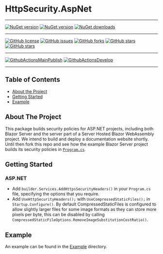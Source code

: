 # HttpSecurity.AspNet


---



[![NuGet version](https://img.shields.io/nuget/v/HttpSecurity.AspNet?logo=nuget&label=nuget%20version&style=flat-square)](https://www.nuget.org/packages/HttpSecurity.AspNet/)
[![NuGet version](https://img.shields.io/nuget/vpre/HttpSecurity.AspNet?logo=nuget&label=nuget%20pre-release&style=flat-square)](https://www.nuget.org/packages/HttpSecurity.AspNet/)
[![NuGet downloads](https://img.shields.io/nuget/dt/HttpSecurity.AspNet?logo=nuget&label=nuget%20downloads&style=flat-square)](https://www.nuget.org/packages/HttpSecurity.AspNet/)


---


[![GitHub license](https://img.shields.io/badge/license-Apache%202-blue.svg)](https://raw.githubusercontent.com/material-blazor/HttpSecurity.AspNet/main/LICENSE)
[![GitHub issues](https://img.shields.io/github/issues/Material-Blazor/HttpSecurity.AspNet?logo=github&style=flat-square)](https://github.com/Material-Blazor/HttpSecurity.AspNet/issues)
[![GitHub forks](https://img.shields.io/github/forks/Material-Blazor/HttpSecurity.AspNet?logo=github&style=flat-square)](https://github.com/Material-Blazor/HttpSecurity.AspNet/network/members)
[![GitHub stars](https://img.shields.io/github/stars/Material-Blazor/HttpSecurity.AspNet?logo=github&style=flat-square)](https://github.com/Material-Blazor/HttpSecurity.AspNet/stargazers)
[![GitHub stars](https://img.shields.io/github/watchers/Material-Blazor/HttpSecurity.AspNet?logo=github&style=flat-square)](https://github.com/Material-Blazor/HttpSecurity.AspNet/watchers)

---

[![GithubActionsMainPublish](https://img.shields.io/github/workflow/status/Material-Blazor/HttpSecurity.AspNet/GithubActionsRelease?label=actions%20release&logo=github&style=flat-square)](https://github.com/Material-Blazor/HttpSecurity.AspNet/actions?query=workflow%3AGithubActionsRelease)
[![GithubActionsDevelop](https://img.shields.io/github/workflow/status/Material-Blazor/HttpSecurity.AspNet/GithubActionsWIP?label=actions%20wip&logo=github&style=flat-square)](https://github.com/Material-Blazor/HttpSecurity.AspNet/actions?query=workflow%3AGithubActionsWIP)

---




## Table of Contents
* [About the Project](#about-the-project)
* [Getting Started](#getting-started)
* [Example](#example)

## About The Project
This package builds security policies for ASP.NET projects, including both Blazor Server and the server part of a Server Hosted Blazor WebAssembly project. We intend to build
and deploy a documentation website shortly. Until then fork this repo and see how the example Blazor Server project builds its security policies in 
[`Program.cs`](https://github.com/simonziegler/HttpSecurity.AspNet/blob/main/HttpSecurity.Example/Program.cs).

## Getting Started

### ASP.NET
- Add `builder.Services.AddHttpsSecurityHeaders()` in your `Program.cs` file, specifying the options that you require.
- Add `UseHttpSecurityHeaders();` with `UseCompressedStaticFiles();` in `Startup.Configure()`.
By default CompressedStaticFiles is configured to allow slightly larger files for some image formats as they can store more pixels per byte, this can be disabled by calling `CompressedStaticFileOptions.RemoveImageSubstitutionCostRatio()`.

## Example
An example can be found in the [Example](https://github.com/material-blazor/HttpSecurity.AspNet/tree/main/HttpSecurity.Example) directory.
